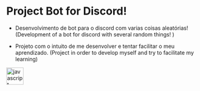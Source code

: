 # Project Bot for Discord!

- Desenvolvimento de bot para o discord com varias coisas aleatórias! (Development of a bot for discord with several random things!
)

- Projeto com o intuito de me desenvolver e tentar facilitar o meu aprendizado. (Project in order to develop myself and try to facilitate my learning)

<div style={flex-direction: row}>

<img src="https://devicons.github.io/devicon/devicon.git/icons/javascript/javascript-original.svg" alt="javascript" width="45" height="45"/>
</div>
